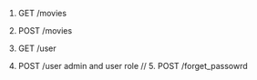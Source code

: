 1. GET /movies
2. POST /movies

3. GET /user
4. POST /user
   admin and user role
// 5. POST /forget_passowrd